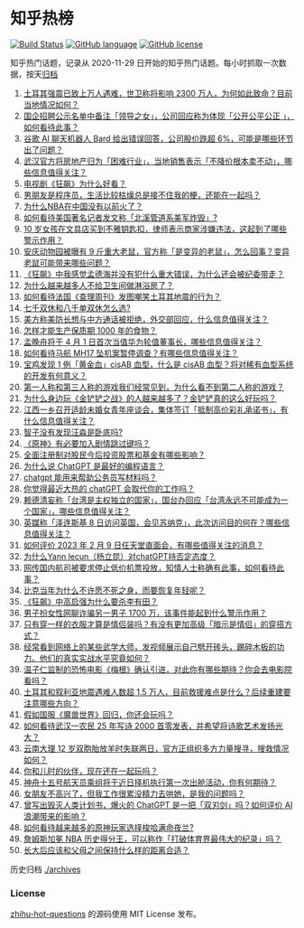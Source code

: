 # 知乎热榜
[![Build Status](https://github.com/ToWeLong/zhihu-hot-questions/workflows/CI/badge.svg)](https://github.com/ToWeLong/zhihu-hot-questions/actions)
[![GitHub language](https://img.shields.io/badge/language-golang-orange.svg)](https://golang.org/)
[![GitHub license](https://img.shields.io/github/license/ToWeLong/zhihu-hot-questions)](https://github.com/ToWeLong/zhihu-hot-questions/blob/main/LICENSE)

知乎热门话题，记录从 2020-11-29 日开始的知乎热门话题。每小时抓取一次数据，按天[归档](./archives)

<!-- BEGIN -->

1. [土耳其强震已致上万人遇难，世卫称将影响 2300 万人，为何如此致命？目前当地情况如何？](https://www.zhihu.com/question/582670864)
1. [国企招聘公示名单中备注「领导之女」，公司回应称为体现「公开公平公正 」，如何看待此事？](https://www.zhihu.com/question/582796543)
1. [谷歌 AI 聊天机器人 Bard 给出错误回答，公司股价跌超 6%，可能是哪些环节出了问题？](https://www.zhihu.com/question/582919672)
1. [武汉官方将房地产归为「困难行业」，当地销售表示「不降价根本卖不动」，哪些信息值得关注？](https://www.zhihu.com/question/582679090)
1. [电视剧《狂飙》为什么好看？](https://www.zhihu.com/question/581985386)
1. [男朋友是程序员，生活比较枯燥总是接不住我的梗，还能在一起吗？](https://www.zhihu.com/question/581989784)
1. [为什么NBA在中国没有以前火了？](https://www.zhihu.com/question/579410576)
1. [如何看待美国著名记者发文称「北溪管道系美军炸毁」?](https://www.zhihu.com/question/582874371)
1. [10 岁女孩在文具店买到不雅钥匙扣，律师表示商家涉嫌违法，这起到了哪些警示作用？](https://www.zhihu.com/question/582007513)
1. [安庆动物园被曝有 9 斤重大老鼠，官方称「是变异的老鼠」，怎么回事？变异老鼠可能带来哪些问题？](https://www.zhihu.com/question/582187966)
1. [《狂飙》中我感觉孟德海并没有犯什么重大错误，为什么还会被纪委带走？](https://www.zhihu.com/question/581355187)
1. [为什么越来越多人不给卫生间做淋浴房了？](https://www.zhihu.com/question/582517851)
1. [如何看待法国《查理周刊》发图嘲笑土耳其地震的行为？](https://www.zhihu.com/question/582760859)
1. [七千双休和八千单双休怎么选?](https://www.zhihu.com/question/582655744)
1. [美方称美防长想与中方通话被拒绝，外交部回应，什么信息值得关注？](https://www.zhihu.com/question/582794282)
1. [怎样才能生产保质期 1000 年的食物？](https://www.zhihu.com/question/576592079)
1. [孟晚舟将于 4 月 1 日首次当值华为轮值董事长，哪些信息值得关注？](https://www.zhihu.com/question/582817893)
1. [如何看待马航 MH17 坠机案暂停调查？有哪些信息值得关注？](https://www.zhihu.com/question/582824927)
1. [宝鸡发现 1 例「黄金血」cisAB 血型，什么是 cisAB 血型？将对稀有血型系统的开发有何意义？](https://www.zhihu.com/question/582812685)
1. [第一人称和第三人称的游戏我们经常见到，为什么看不到第二人称的游戏？](https://www.zhihu.com/question/582353485)
1. [为什么身边玩《金铲铲之战》的人越来越多了？金铲铲真的这么好玩吗？](https://www.zhihu.com/question/582818196)
1. [江西一乡召开适龄未婚女青年座谈会，集体签订「抵制高价彩礼承诺书」，有什么信息值得关注？](https://www.zhihu.com/question/582806705)
1. [智子没有发现汪淼是卧底吗?](https://www.zhihu.com/question/582075681)
1. [《原神》有必要加入剧情跳过键吗？](https://www.zhihu.com/question/582134945)
1. [全面注册制对股民今后投资股票和基金有哪些影响？](https://www.zhihu.com/question/582481137)
1. [为什么说 ChatGPT 是最好的编程语言？](https://www.zhihu.com/question/582812576)
1. [chatgpt 能用来帮助公务员写材料吗？](https://www.zhihu.com/question/580250105)
1. [你觉得最近大热的 chatGPT 会取代你的工作吗？](https://www.zhihu.com/question/582834721)
1. [赖德清妄称「台湾是主权独立的国家」，国台办回应「台湾永远不可能成为一个国家」，哪些信息值得关注？](https://www.zhihu.com/question/582823454)
1. [英媒称「泽连斯基 8 日访问英国，会见苏纳克」，此次访问目的何在？哪些信息值得关注？](https://www.zhihu.com/question/582803674)
1. [如何评价 2023 年 2 月 9 日任天堂直面会，有哪些值得关注的消息？](https://www.zhihu.com/question/582817157)
1. [为什么Yann lecun（杨立昆）对chatGPT持否定态度？](https://www.zhihu.com/question/582340981)
1. [网传国内航司被要求停止低价机票投放，知情人士称确有此事，如何看待此事？](https://www.zhihu.com/question/582800547)
1. [比克当年为什么不许愿不死之身，而要恢复年轻呢？](https://www.zhihu.com/question/568875241)
1. [《狂飙》中高启强为什么要杀李有田？](https://www.zhihu.com/question/581837758)
1. [男子扮女性网聊诈骗另一男子 1700 万，该事件能起到什么警示作用？](https://www.zhihu.com/question/582800202)
1. [只有穿一样的衣服才算是情侣装吗？有没有更加高级「暗示是情侣」的穿搭方式？](https://www.zhihu.com/question/581867779)
1. [经常看到网络上的某些武学大师，发视频展示自己劈开砖头，踢碎木板的功力。他们的真实实战水平究竟如何？](https://www.zhihu.com/question/581925629)
1. [温子仁监制的恐怖电影《梅根》确认引进，对此你有哪些期待？你会去电影院看吗？](https://www.zhihu.com/question/582770358)
1. [土耳其和叙利亚地震遇难人数超 1.5 万人，目前救援难点是什么？后续重建要注意哪些方向？](https://www.zhihu.com/question/582925251)
1. [假如国服《魔兽世界》回归，你还会玩吗？](https://www.zhihu.com/question/582621848)
1. [如何看待武汉一农民 25 年写诗 2000 首零发表，并希望将诗歌艺术发扬光大？](https://www.zhihu.com/question/582768081)
1. [云南大理 12 岁双胞胎放羊时失联两日，官方正组织多方力量搜寻，搜救情况如何？](https://www.zhihu.com/question/582591862)
1. [你和儿时的伙伴，现在还在一起玩吗？](https://www.zhihu.com/question/575380218)
1. [神舟十五号航天员乘组将于近日择机执行第一次出舱活动，你有何期待？](https://www.zhihu.com/question/582804279)
1. [女朋友不高兴了，但我工作很累没精力去哄她，是我的问题吗？](https://www.zhihu.com/question/581980606)
1. [曾写出毁灭人类计划书，爆火的 ChatGPT 是一把「双刃剑」吗？如何评价 AI 浪潮带来的影响？](https://www.zhihu.com/question/582792433)
1. [如何看待越来越多的原神玩家选择梭哈满命夜兰?](https://www.zhihu.com/question/582821196)
1. [詹姆斯加冕 NBA 历史得分王，可以称作「打破体育界最伟大的纪录」吗？](https://www.zhihu.com/question/582779764)
1. [长大后应该和父母之间保持什么样的距离合适？](https://www.zhihu.com/question/582100143)

<!-- END -->

历史归档 [./archives](./archives)


### License
[zhihu-hot-questions](https://github.com/towelong/zhihu-hot-questions) 的源码使用 MIT License 发布。